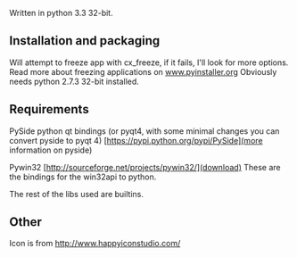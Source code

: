 Written in python 3.3 32-bit.

Installation and packaging
--------------------------
Will attempt to freeze app with cx_freeze, if it fails, I'll look for more options.
Read more about freezing applications on www.pyinstaller.org
Obviously needs python 2.7.3 32-bit installed.

Requirements
------------
PySide python qt bindings (or pyqt4, with some minimal changes you can convert pyside to pyqt 4)
[https://pypi.python.org/pypi/PySide](more information on pyside)

Pywin32
[http://sourceforge.net/projects/pywin32/](download)
These are the bindings for the win32api to python. 

The rest of the libs used are builtins.

Other
-----
Icon is from http://www.happyiconstudio.com/